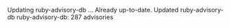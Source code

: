 Updating ruby-advisory-db ...
Already up-to-date.
Updated ruby-advisory-db
ruby-advisory-db: 287 advisories

